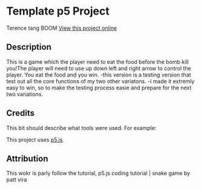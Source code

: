 # Template p5 Project

Terence tang
BOOM
[View this project online](URL_FOR_THE_RUNNING_PROJECT)

## Description

This is a game which the player need to eat the food before the bomb kill you!The player will need to use up down left and right arrow to control the player. You eat the food and you win.
-this version is a testing version that test out all the core functions of my two other variatons.
-i made it extremly easy to win, so to make the testing process easie and prepare for the next two variations.

## Credits

This bit should describe what tools were used. For example:

This project uses [p5.js](https://p5js.org).

## Attribution


This wokr is parly follow the tutorial, p5.js coding tutorial | snake game by patt vira
